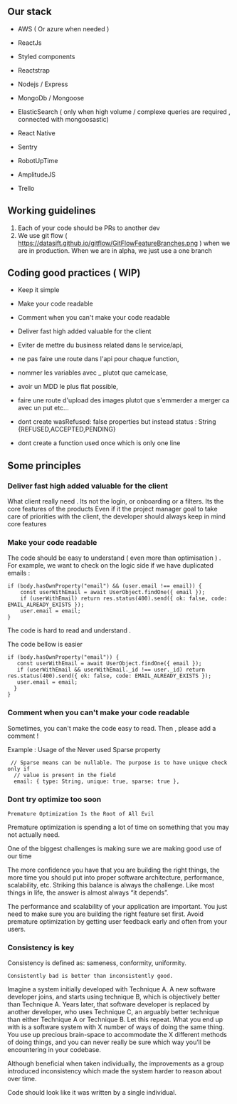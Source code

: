 
## Our stack

- AWS ( Or azure when needed )


- ReactJs
- Styled components
- Reactstrap
- Nodejs / Express 
- MongoDb / Mongoose 

- ElasticSearch ( only when high volume / complexe queries are required , connected with mongoosastic) 
- React Native

- Sentry
- RobotUpTime

- AmplitudeJS
- Trello 


## Working guidelines

1) Each of your code should be PRs to another dev
2) We use git flow  ( https://datasift.github.io/gitflow/GitFlowFeatureBranches.png ) when we are in production. When we are in alpha, we just use a one branch



## Coding good practices ( WIP)


- Keep it simple
- Make your code readable 
- Comment when you can't make your code readable
- Deliver fast high added valuable for the client



- Eviter de mettre du business related dans le service/api, 
- ne pas faire une route dans l'api pour chaque function, 
- nommer les variables avec _ plutot que camelcase, 
- avoir un MDD le plus flat possible, 
- faire une route d'upload des images plutot que s'emmerder a merger ca avec un put etc... 
- dont create   wasRefused: false properties but instead status : String {REFUSED,ACCEPTED,PENDING}
- dont create a function used once which is only one line




## Some principles

### Deliver fast high added valuable for the client

What client really need . Its not the login, or onboarding or a filters. Its the core features of the products
Even if it the project manager goal to take care of priorities with the client, the developer should always keep in mind core features



### Make your code readable

The code should be easy to understand ( even more than optimisation ) . For example, we want to check on the logic side if we have duplicated emails : 


```
if (body.hasOwnProperty("email") && (user.email !== email)) {
    const userWithEmail = await UserObject.findOne({ email });
    if (userWithEmail) return res.status(400).send({ ok: false, code: EMAIL_ALREADY_EXISTS });
    user.email = email;
}
```

The code is hard to read and understand . 

The code bellow is easier

```
if (body.hasOwnProperty("email")) {
   const userWithEmail = await UserObject.findOne({ email });
   if (userWithEmail && userWithEmail._id !== user._id) return res.status(400).send({ ok: false, code: EMAIL_ALREADY_EXISTS });
   user.email = email;
  }
}
```

### Comment when you can't make your code readable

Sometimes, you can't make the code easy to read. Then , please add a comment ! 

Example : Usage of the Never used Sparse property


```
 // Sparse means can be nullable. The purpose is to have unique check only if
  // value is present in the field
  email: { type: String, unique: true, sparse: true },
  ```


### Dont try optimize too soon

```Premature Optimization Is the Root of All Evil```

Premature optimization is spending a lot of time on something that you may not actually need. 

One of the biggest challenges is making sure we are making good use of our time


The more confidence you have that you are building the right things, the more time you should put into proper software architecture, performance, scalability, etc. Striking this balance is always the challenge. Like most things in life, the answer is almost always “it depends”.

The performance and scalability of your application are important. You just need to make sure you are building the right feature set first. Avoid premature optimization by getting user feedback early and often from your users.



### Consistency is key

Consistency is defined as: sameness, conformity, uniformity.

``` Consistently bad is better than inconsistently good. ```

Imagine a system initially developed with Technique A. A new software developer joins, and starts using technique B, which is objectively better than Technique A. Years later, that software developer is replaced by another developer, who uses Technique C, an arguably better technique than either Technique A or Technique B. Let this repeat.
What you end up with is a software system with X number of ways of doing the same thing. You use up precious brain-space to accommodate the X different methods of doing things, and you can never really be sure which way you’ll be encountering in your codebase.

Although beneficial when taken individually, the improvements as a group introduced inconsistency which made the system harder to reason about over time.

Code should look like it was written by a single individual.
